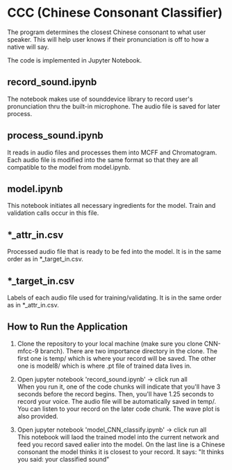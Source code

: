 # CCC (Chinese Consonant Classifier)
The program determines the closest Chinese consonant to what user speaker. This will help user knows if their pronunciation is off to how a native will say.

The code is implemented in Jupyter Notebook.

## record_sound.ipynb
The notebook makes use of sounddevice library to record user's pronunciation thru the built-in microphone. The audio file is saved for later process.

## process_sound.ipynb
It reads in audio files and processes them into MCFF and Chromatogram. Each audio file is modified into the same format so that they are all compatible to the model from model.ipynb. 

## model.ipynb
This notebook initiates all necessary ingredients for the model. Train and validation calls occur in this file.

## *_attr_in.csv
Processed audio file that is ready to be fed into the model. It is in the same order as in *_target_in.csv.

## *_target_in.csv
Labels of each audio file used for training/validating. It is in the same order as in *_attr_in.csv.

## How to Run the Application 
1. Clone the repository to your local machine (make sure you clone CNN-mfcc-9 branch). There are two importance directory in the clone. The first one is temp/ which is where your record will be saved. The other one is model8/ which is where .pt file of trained data lives in.

2. Open jupyter notebook 'record_sound.ipynb' -> click run all <br/> When you run it, one of the code chunks will indicate that you'll have 3 seconds before the record begins. Then, you'll have 1.25 seconds to record your voice. The audio file will be automatically saved in temp/. You can listen to your record on the later code chunk. The wave plot is also provided.

3. Open jupyter notebook 'model_CNN_classify.ipynb' -> click run all <br/> 
        This notebook will laod the trained model into the current network and feed you record saved ealier into the model. On the last line is a Chinese consonant the model thinks it is closest to your record. It says: "It thinks you said: your classified sound"

